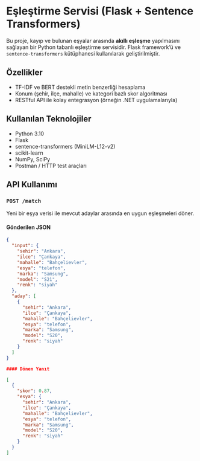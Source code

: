 # Eşleştirme Servisi (Flask + Sentence Transformers)

Bu proje, kayıp ve bulunan eşyalar arasında **akıllı eşleşme** yapılmasını sağlayan bir Python tabanlı eşleştirme servisidir. Flask framework’ü ve `sentence-transformers` kütüphanesi kullanılarak geliştirilmiştir.

## Özellikler

- TF-IDF ve BERT destekli metin benzerliği hesaplama
- Konum (şehir, ilçe, mahalle) ve kategori bazlı skor algoritması
- RESTful API ile kolay entegrasyon (örneğin .NET uygulamalarıyla)

## Kullanılan Teknolojiler

- Python 3.10
- Flask
- sentence-transformers (MiniLM-L12-v2)
- scikit-learn
- NumPy, SciPy
- Postman / HTTP test araçları

## API Kullanımı

### `POST /match`

Yeni bir eşya verisi ile mevcut adaylar arasında en uygun eşleşmeleri döner.

#### Gönderilen JSON

```json
{
  "input": {
    "sehir": "Ankara",
    "ilce": "Çankaya",
    "mahalle": "Bahçelievler",
    "esya": "telefon",
    "marka": "Samsung",
    "model": "S21",
    "renk": "siyah"
  },
  "aday": [
    {
      "sehir": "Ankara",
      "ilce": "Çankaya",
      "mahalle": "Bahçelievler",
      "esya": "telefon",
      "marka": "Samsung",
      "model": "S20",
      "renk": "siyah"
    }
  ]
}

#### Dönen Yanıt

[
  {
    "skor": 0.87,
    "esya": {
      "sehir": "Ankara",
      "ilce": "Çankaya",
      "mahalle": "Bahçelievler",
      "esya": "telefon",
      "marka": "Samsung",
      "model": "S20",
      "renk": "siyah"
    }
  }
]
